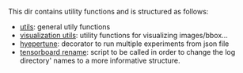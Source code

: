 This dir contains utility functions and is structured as follows:
- [utils](utils.py): general utily functions
- [visualization utils](vis_utils.py): utility functions for visualizing images/bbox...
- [hyepertune](hypertune.py): decorator to run multiple experiments from json file
- [tensorboard rename](tb_dir_rename.py): script to be called in order to change the log directory' names to a more informative structure.